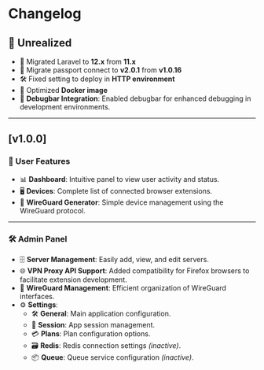 # Changelog

## 🚧 Unrealized

- 🚀 Migrated Laravel to **12.x** from **11.x**
- 🔄 Migrate passport connect to **v2.0.1** from **v1.0.16**
- 🛠️ Fixed setting to deploy in **HTTP environment**
- 🐳 Optimized **Docker image**
- 🐞 **Debugbar Integration**: Enabled debugbar for enhanced debugging in development environments.

-------
## [v1.0.0]

### 👤 User Features

- 📊 **Dashboard**: Intuitive panel to view user activity and status.
- 🖥️ **Devices**: Complete list of connected browser extensions.
- 🔐 **WireGuard Generator**: Simple device management using the WireGuard protocol.

---

### 🛠️ Admin Panel

- 🗄️ **Server Management**: Easily add, view, and edit servers.
- 🌐 **VPN Proxy API Support**: Added compatibility for Firefox browsers to facilitate extension development.
- 🧩 **WireGuard Management**: Efficient organization of WireGuard interfaces.
- ⚙️ **Settings**:
    - 🛠️ **General**: Main application configuration.
    - 🔑 **Session**: App session management.
    - 💳 **Plans**: Plan configuration options.
    - 🗃️ **Redis**: Redis connection settings *(inactive)*.
    - 📦 **Queue**: Queue service configuration *(inactive)*.

